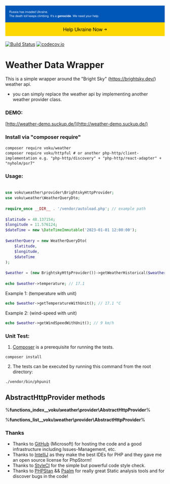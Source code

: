 [![SWUbanner](https://raw.githubusercontent.com/vshymanskyy/StandWithUkraine/main/banner2-direct.svg)](https://github.com/vshymanskyy/StandWithUkraine/blob/main/docs/README.md)

[![Build Status](https://github.com/voku/weather/actions/workflows/ci.yml/badge.svg?branch=main)](https://github.com/voku/weather/actions)
[![codecov.io](http://codecov.io/github/voku/weather/coverage.svg?branch=main)](http://codecov.io/github/voku/weather?branch=main)

# Weather Data Wrapper

This is a simple wrapper around the "Bright Sky" (https://brightsky.dev/) weather api.
+ you can simply replace the weather api by implementing another weather provider class.

### DEMO:
[http://weather-demo.suckup.de/](http://weather-demo.suckup.de/)


### Install via "composer require"
```shell
composer require voku/weather
composer require voku/httpful # or another php-http/client-implementation e.g. "php-http/discovery" + "php-http/react-adapter" + "nyholm/psr7"
```

### Usage:

```php

use voku\weather\provider\BrightskyHttpProvider;
use voku\weather\WeatherQueryDto;

require_once __DIR__ . '/vendor/autoload.php'; // example path

$latitude = 48.137154;
$longitude = 11.576124;
$dateTime = new \DateTimeImmutable('2023-01-01 12:00:00');

$weatherQuery = new WeatherQueryDto(
    $latitude,
    $longitude,
    $dateTime
);

$weather = (new BrightskyHttpProvider())->getWeatherHistorical($weatherQuery);

echo $weather->temperature; // 17.1
```

Example 1: (temperature with unit)

```php
echo $weather->getTemperatureWithUnit(); // 17.1 °C
```

Example 2: (wind-speed with unit)

```php
echo $weather->getWindSpeedWithUnit(); // 9 km/h
```


### Unit Test:

1) [Composer](https://getcomposer.org) is a prerequisite for running the tests.

```
composer install
```

2) The tests can be executed by running this command from the root directory:

```bash
./vendor/bin/phpunit
```

## AbstractHttpProvider methods

%__functions_index__voku\weather\provider\AbstractHttpProvider__%

%__functions_list__voku\weather\provider\AbstractHttpProvider__%

### Thanks

- Thanks to [GitHub](https://github.com) (Microsoft) for hosting the code and a good infrastructure including Issues-Management, etc.
- Thanks to [IntelliJ](https://www.jetbrains.com) as they make the best IDEs for PHP and they gave me an open source license for PhpStorm!
- Thanks to [StyleCI](https://styleci.io/) for the simple but powerful code style check.
- Thanks to [PHPStan](https://github.com/phpstan/phpstan) && [Psalm](https://github.com/vimeo/psalm) for really great Static analysis tools and for discover bugs in the code!
